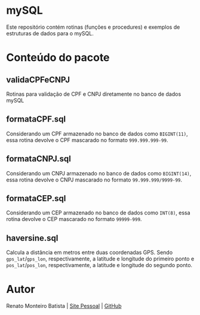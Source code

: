 # mySQL
Este repositório contém rotinas (funções e procedures) e exemplos de estruturas de dados para o mySQL.

# Conteúdo do pacote
## validaCPFeCNPJ
Rotinas para validação de CPF e CNPJ diretamente no banco de dados mySQL
## formataCPF.sql
Considerando um CPF armazenado no banco de dados como `BIGINT(11)`, essa rotina devolve o CPF mascarado  no formato `999.999.999-99`.
## formataCNPJ.sql
Considerando um CNPJ armazenado no banco de dados como `BIGINT(14)`, essa rotina devolve o CNPJ mascarado no formato `99.999.999/9999-99`.
## formataCEP.sql
Considerando um CEP armazenado no banco de dados como `INT(8)`, essa rotina devolve o CEP mascarado no formato `99999-999`.
## haversine.sql
Calcula a distância em metros entre duas coordenadas  GPS. Sendo `gps_lat`/`gps_lon`, respectivamente, a latitude e longitude do primeiro ponto e `pos_lat`/`pos_lon`, respectivamente, a latitude e longitude do segundo ponto.


# Autor
Renato Monteiro Batista | [Site Pessoal](http://871982.xyz) | [GitHub](https://github.com/renatomb/)


